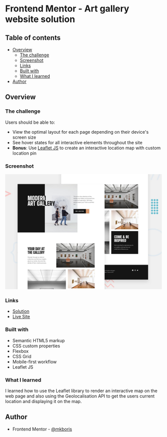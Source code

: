 # Frontend Mentor - Art gallery website solution

## Table of contents

- [Overview](#overview)
  - [The challenge](#the-challenge)
  - [Screenshot](#screenshot)
  - [Links](#links)
  - [Built with](#built-with)
  - [What I learned](#what-i-learned)
- [Author](#author)

## Overview

### The challenge

Users should be able to:

- View the optimal layout for each page depending on their device's screen size
- See hover states for all interactive elements throughout the site
- **Bonus**: Use [Leaflet JS](https://leafletjs.com/) to create an interactive location map with custom location pin

### Screenshot

![](./design/preview.jpg)

### Links

- [Solution](https://github.com/mkboris/Art-gallery-website)
- [Live Site](https://art-gallery-website-three.vercel.app/)

### Built with

- Semantic HTML5 markup
- CSS custom properties
- Flexbox
- CSS Grid
- Mobile-first workflow
- Leaflet JS

### What I learned

I learned how to use the Leaflet library to render an interactive map on the web page and also using the Geolocalisation API to get the users current location and displaying it on the map.

## Author

- Frontend Mentor - [@mkboris](https://www.frontendmentor.io/profile/mkboris)
